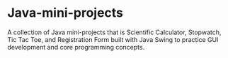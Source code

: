 # Java-mini-projects
A collection of Java mini-projects that is Scientific Calculator, Stopwatch, Tic Tac Toe, and Registration Form built with Java Swing to practice GUI development and core programming concepts.

